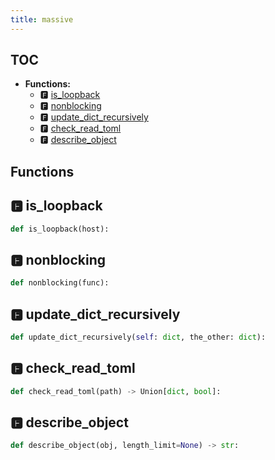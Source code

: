 ```yaml
---
title: massive
---
```


## TOC

- **Functions:**
  - 🅵 [is\_loopback](#🅵-is_loopback)
  - 🅵 [nonblocking](#🅵-nonblocking)
  - 🅵 [update\_dict\_recursively](#🅵-update_dict_recursively)
  - 🅵 [check\_read\_toml](#🅵-check_read_toml)
  - 🅵 [describe\_object](#🅵-describe_object)

## Functions

## 🅵 is\_loopback

```python
def is_loopback(host):
```
## 🅵 nonblocking

```python
def nonblocking(func):
```
## 🅵 update\_dict\_recursively

```python
def update_dict_recursively(self: dict, the_other: dict):
```
## 🅵 check\_read\_toml

```python
def check_read_toml(path) -> Union[dict, bool]:
```
## 🅵 describe\_object

```python
def describe_object(obj, length_limit=None) -> str:
```
